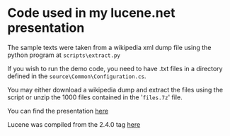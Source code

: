 Code used in my lucene.net presentation
========

The sample texts were taken from a wikipedia xml dump file using the python program at `scripts\extract.py`

If you wish to run the demo code, you need to have .txt files in a directory defined in the `source\Common\Configuration.cs`.

You may either download a wikipedia dump and extract the files using the script or unzip the 1000 files contained in the '`files.7z`' file.
 
You can find the presentation [here][1]

Lucene was compiled from the 2.4.0 tag [here][2]


  [1]: http://www.brunomlopes.com/presentations/2009-12-16-Lucene.net.pptx?attredirects=0&d=1
  [2]: https://svn.apache.org/repos/asf/incubator/lucene.net/tags/Lucene.Net_2_4_0/